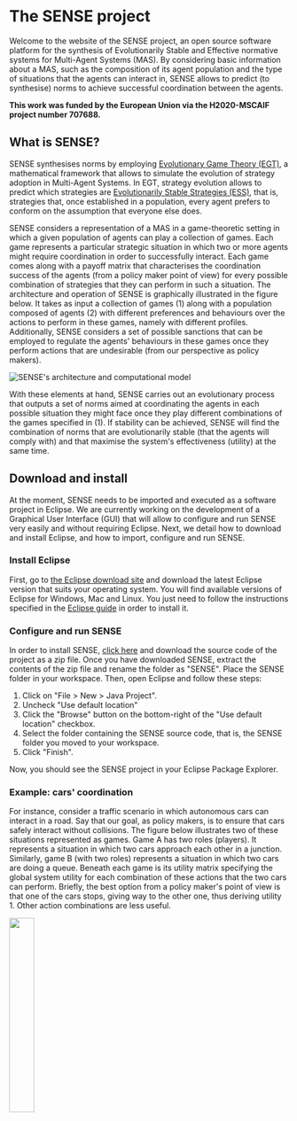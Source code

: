 # The SENSE project
Welcome to the website of the SENSE project, an open source software platform for the synthesis of Evolutionarily Stable and Effective normative systems for Multi-Agent Systems (MAS). By considering basic information about a MAS, such as the composition of its agent population and the type of situations that the agents can interact in, SENSE allows to predict (to synthesise) norms to achieve successful  coordination between the agents.   

**This work was funded by the European Union via the H2020-MSCAIF project number 707688.** 

## What is SENSE?
SENSE synthesises norms by employing [Evolutionary Game Theory (EGT)](https://en.wikipedia.org/wiki/Evolutionary_game_theory), a mathematical framework that allows to simulate the evolution of strategy adoption in Multi-Agent Systems. In EGT, strategy evolution allows to predict which strategies are [Evolutionarily Stable Strategies (ESS)](https://en.wikipedia.org/wiki/Evolutionary_game_theory#The_evolutionarily_stable_strategy), that is, strategies that, once established in a population, every agent prefers to conform on the assumption that everyone else does. 

SENSE considers a representation of a MAS in a game-theoretic setting in which a given population of agents can play a collection of games. Each game represents a particular strategic situation in which two or more agents might require coordination in order to successfully interact. Each game comes along with a payoff matrix that characterises the coordination success of the agents (from a policy maker point of view) for every possible combination of strategies that they can perform in such a situation. The architecture and operation of SENSE is graphically illustrated in the figure below. It takes as input a collection of games (1) along with a population composed of agents (2) with different preferences and behaviours over the actions to perform in these games, namely with different profiles. Additionally, SENSE considers a set of possible sanctions that can be employed to regulate the agents' behaviours in these games once they perform actions that are undesirable (from our perspective as policy makers). 

![SENSE's architecture and computational model](https://github.com/NormSynthesis/SENSE/blob/master/sense_model.png)

With these elements at hand, SENSE carries out an evolutionary process that outputs a set of norms aimed at coordinating the agents in each possible situation they might face once they play different combinations of the games specified in (1). If stability can be achieved, SENSE will find the combination of norms that are evolutionarily stable (that the agents will comply with) and that maximise the system's effectiveness (utility) at the same time.

## Download and install

At the moment, SENSE needs to be imported and executed as a software project in Eclipse. We are currently working on the development of a Graphical User Interface (GUI) that will allow to configure and run SENSE very easily and without requiring Eclipse. Next, we detail how to download and install Eclipse, and how to import, configure and run SENSE. 

### Install Eclipse

First, go to [the Eclipse download site](http://www.eclipse.org/downloads/) and download the latest Eclipse version that suits your operating system. You will find available versions of Eclipse for Windows, Mac and Linux. You just need to follow the instructions specified in the [Eclipse guide](http://help.eclipse.org/oxygen/index.jsp?nav=%2F0) in order to install it. 

### Configure and run SENSE

In order to install SENSE, [click here](https://github.com/NormSynthesis/SENSE/zipball/master) and download the source code of the project as a zip file. Once you have downloaded SENSE, extract the contents of the zip file and rename the folder as "SENSE". Place the SENSE folder in your workspace. Then, open Eclipse and follow these steps:

1. Click on "File > New > Java Project".
2. Uncheck "Use default location"
3. Click the "Browse" button on the bottom-right of the "Use default location" checkbox. 
4. Select the folder containing the SENSE source code, that is, the SENSE folder you moved to your workspace. 
5. Click "Finish".

Now, you should see the SENSE project in your Eclipse Package Explorer. 

### Example: cars' coordination

For instance, consider a traffic scenario in which autonomous cars can interact in a road. Say that our goal, as policy makers, is to ensure that cars safely interact without collisions. The figure below illustrates two of these situations represented as games. Game A has two roles (players). It represents a situation in which two cars approach each other in a junction. Similarly, game B (with two roles) represents a situation in which two cars are doing a queue. Beneath each game is its utility matrix specifying the global system utility for each combination of these actions that the two cars can perform. Briefly, the best option from a policy maker's point of view is that one of the cars stops, giving way to the other one, thus deriving utility 1. Other action combinations are less useful. 

<img src="https://github.com/NormSynthesis/SENSE/blob/master/games.png" width="30%" align="middle">

